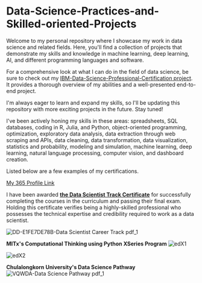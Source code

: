 # Data-Science-Practices-and-Skilled-oriented-Projects

Welcome to my personal repository where I showcase my work in data science and related fields. Here, you'll find a collection of projects that demonstrate my skills and knowledge in machine learning, deep learning, AI, and different programming languages and software.

For a comprehensive look at what I can do in the field of data science, be sure to check out my [IBM-Data-Science-Professional-Certification project](https://github.com/Feem-NS/IBM-Data-Science-Professional-Certification/tree/main/IBM-Module-10%20Applied-Data-Science-Capstone%20(Project)). It provides a thorough overview of my abilities and a well-presented end-to-end project.

I'm always eager to learn and expand my skills, so I'll be updating this repository with more exciting projects in the future. Stay tuned!

I've been actively honing my skills in these areas: spreadsheets, SQL databases, coding in R, Julia, and Python, object-oriented programming, optimization, exploratory data analysis, data extraction through web scraping and APIs, data cleaning, data transformation, data visualization, statistics and probability, modeling and simulation, machine learning, deep learning, natural language processing, computer vision, and dashboard creation.

Listed below are a few examples of my certifications.

[My 365 Profile Link](https://learn.365datascience.com/profile/natthapong-sueviriyapan/)

I have been awarded **[the Data Scientist Track Certificate](https://learn.365datascience.com/certificates/DD-E1FE7DE78B/)** for successfully completing the courses in the curriculum and passing their final exam. Holding this certificate verifies being a highly-skilled professional who possesses the technical expertise and credibility required to work as a data scientist.

![DD-E1FE7DE78B-Data Scientist Career Track pdf_1](https://user-images.githubusercontent.com/107760967/219263089-02c71a49-74a1-4d7a-ba58-7ae85cb82ddd.jpg)

**MITx's Computational Thinking using Python XSeries Program**
![edX1](https://user-images.githubusercontent.com/107760967/219264526-e3981e20-656f-4502-9111-f5f9c662a626.jpg)

![edX2](https://user-images.githubusercontent.com/107760967/219264550-2221105b-73d1-4ba3-8df4-0cc5f3b356bb.jpg)

**Chulalongkorn University's Data Science Pathway**
![VQWDA-Data Science Pathway pdf_1](https://user-images.githubusercontent.com/107760967/219264139-c2765d1f-bacb-426c-aa7f-f6afe79bd8d2.jpg)
